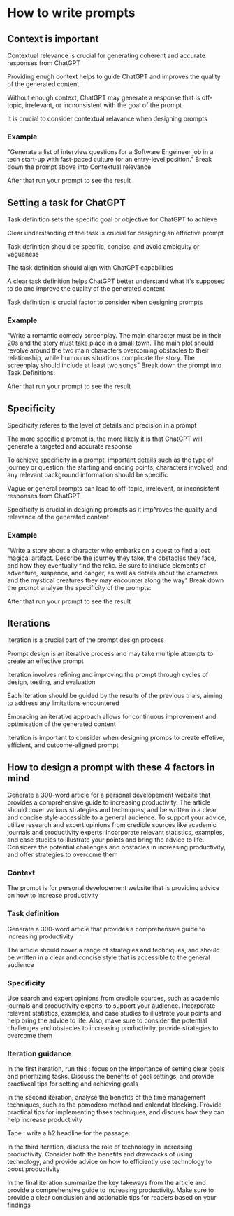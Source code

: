 # How to write prompts

## Context is important

Contextual relevance is crucial for generating coherent and accurate responses from ChatGPT

Providing enugh context helps to guide ChatGPT and improves the quality of the generated content

Without enough context, ChatGPT may generate a response that is off-topic, irrelevant, or incnonsistent with the goal of the prompt

It is crucial to consider contextual relavance when designing prompts

### Example 

"Generate a list of interview questions for a Software Engeineer job in a tech start-up with fast-paced culture for an entry-level position." Break down the prompt above into Contextual relevance

After that run your prompt to see the result

## Setting a task for ChatGPT

Task definition sets the specific goal or objective for ChatGPT to achieve

Clear understanding of the task is crucial for designing an effective prompt

Task definition should be specific, concise, and avoid ambiguity or vagueness

The task definition should align with ChatGPT capabilities

A clear task definition helps ChatGPT better understand what it's supposed to do and improve the quality of the generated content

Task definition is crucial factor to consider when designing prompts

### Example

"Write a romantic comedy screenplay. The main character must be in their 20s and the story must take place in a small town. The main plot should revolve around the two main characters overcoming obstacles to their relationship, while humourus situations complicate the story. The screenplay should include at least two songs" Break down the prompt into Task Definitions:

After that run your prompt to see the result

## Specificity

Specificity referes to the level of details and precision in a prompt

The more specific a prompt is, the more likely it is that ChatGPT will generate a targeted and accurate response

To achieve specificity in a prompt, important details such as the type of journey or question, the starting and ending points, characters involved, and any relevant background information should be specific

Vague or general prompts can lead to off-topic, irrelevent, or inconsistent responses from ChatGPT

Specificity is crucial in designing prompts as it imp^roves the quality and relevance of the generated content

### Example

"Write a story about a character who embarks on a quest to find a lost magical artifact. Describe the journey they take, the obstacles they face, and how they eventually find the relic. Be sure to include elements of adventure, suspence, and danger, as well as details about the characters and the mystical creatures they may encounter along the way" Break down the prompt analyse the specificity of the prompts:

After that run your prompt to see the result

## Iterations

Iteration is a crucial part of the prompt design process

Prompt design is an iterative process and may take multiple attempts to create an effective prompt

Iteration involves refining and improving the prompt through cycles of design, testing, and evaluation

Each iteration should be guided by the results of the previous trials, aiming to address any limitations encountered

Embracing an iterative approach allows for continuous improvement and optimisation of the generated content

Iteration is important to consider when designing promps to create effetive, efficient, and outcome-aligned prompt

## How to design a prompt with these 4 factors in mind

Generate a 300-word article for a personal developement website that provides a comprehensive guide to increasing productivity. The article should cover various strategies and techniques, and be written in a clear and concise style accessible to a general audience. To support your advice, utilize research and expert opinions from credible sources like academic journals and productivity experts. Incorporate relevant statistics, examples, and case studies to illustrate your points and bring the advice to life. Considere the potential challenges and obstacles in increasing productivity, and offer strategies to overcome them

### Context

The prompt is for personal developement website that is providing advice on how to increase productivity

### Task definition

Generate a 300-word article that provides a comprehensive guide to increasing productivity

The article should cover a range of strategies and techniques, and should be written in a clear and concise style that is accessible to the general audience

### Specificity

Use search and expert opinions from credible sources, such as academic journals and productivity experts, to support your audience. Incorporate relevant statistics, examples, and case studies to illustrate your points and help bring the advice to life. Also, make sure to consider the potential challenges and obstacles to increasing productivity, provide strategies to overcome them

### Iteration guidance

In the first iteration, run this : focus on the importance of setting clear goals and prioritizing tasks. Discuss the benefits of goal settings, and provide practivcal tips for setting and achieving goals

In the second iteration, analyse the benefits of the time management techniques, such as the pomodoro method and calendat blocking. Provide practical tips for implementing thses techniques, and discuss how they can help increase productivity

Tape : write a h2 headline for the passage:

In the third iteration, discuss the role of technology in increasing productivity. Consider both the benefits and drawcacks of using technology, and provide advice on how to efficiently use technology to boost productivity

In the final iteration summarize the key takeways from the article and provide a comprehensive guide to increasing productivity. Make sure to provide a clear conclusion and actionable tips for readers based on your findings
